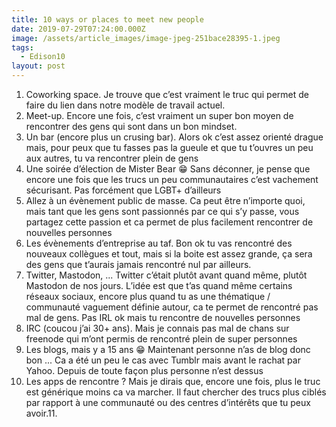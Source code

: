 ```yaml
---
title: 10 ways or places to meet new people
date: 2019-07-29T07:24:00.000Z
image: /assets/article_images/image-jpeg-251bace28395-1.jpeg
tags:
  - Edison10
layout: post
---
```

1. Coworking space. Je trouve que c’est vraiment le truc qui permet de faire du lien dans notre modèle de travail actuel. 
2. Meet-up. Encore une fois, c’est vraiment un super bon moyen de rencontrer des gens qui sont dans un bon mindset. 
3. Un bar (encore plus un crusing bar). Alors ok c’est assez orienté drague mais, pour peux que tu fasses pas la gueule et que tu t’ouvres un peu aux autres, tu va rencontrer plein de gens
4. Une soirée d’élection de Mister Bear 😁 Sans déconner, je pense que encore une fois que les trucs un peu communautaires c’est vachement sécurisant. Pas forcément que LGBT+ d’ailleurs
5. Allez à un évènement public de masse. Ca peut être n’importe quoi, mais tant que les gens sont passionnés par ce qui s’y passe, vous partagez cette passion et ca permet de plus facilement rencontrer de nouvelles personnes
6. Les évènements d’entreprise au taf. Bon ok tu vas rencontré des nouveaux collègues et tout, mais si la boite est assez grande, ça sera des gens que t’aurais jamais rencontré nul par ailleurs.
7. Twitter, Mastodon, ... Twitter c’était plutôt avant quand même, plutôt Mastodon de nos jours. L’idée est que t’as quand même certains réseaux sociaux, encore plus quand tu as une thématique / communauté vaguement définie autour, ca te permet de rencontré pas mal de gens. Pas IRL ok mais tu rencontre de nouvelles personnes
8. IRC (coucou j’ai 30+ ans). Mais je connais pas mal de chans sur freenode qui m’ont permis de rencontré plein de super personnes
9. Les blogs, mais y a 15 ans 😁 Maintenant personne n’as de blog donc bon ... Ca a été un peu le cas avec Tumblr mais avant le rachat par Yahoo. Depuis de toute façon plus personne n’est dessus
10. Les apps de rencontre ? Mais je dirais que, encore une fois, plus le truc est générique moins ca va marcher. Il faut chercher des trucs plus ciblés par rapport à une communauté ou des centres d’intérêts que tu peux avoir.11. 



